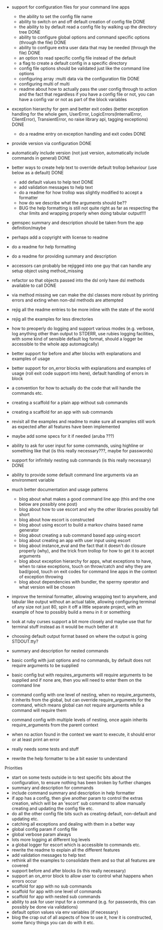 - support for configuration files for your command line apps
  - the ability to set the config file name
  - ability to switch on and off default creation of config file DONE
  - the ability to by default read a config file by walking up the directory tree DONE
  - ability to configure global options and command specific options (through the file) DONE
  - ability to configure extra user data that may be needed (through the file) DONE
  - an option to read specific config file instead of the default
  - a flag to create a default config in a specific directory
  - config file options should be validated just like the command line options
  - configuring array :multi data via the configuration file DONE
  - configuring multi of multi
  - readme about how to actually pass the user config through to action and the fact that regardless if you have a config file or not, you can have a config var or not as part of the block variables
- exception hierarchy for gem and better exit codes (better exception handling for the whole gem, UserError, LogicErrors(InternalError, ClientError), TransientError, no raise library api, tagging exceptions) DONE
  - do a readme entry on exception handling and exit codes DONE
- provide version via configuration DONE
- automatically include version (not just version, automatically include commands in general) DONE
- better ways to create help text to override default trollop behaviour (use below as a default) DONE
  - add default values to help text DONE
  - add validation messages to help text
  - do a readme for how trollop was slightly modified to accept a formatter
  - how do we describe what the arguments should be??
  - BUG the help formatting is still not quite right as far as respecting the char limits and wrapping properly when doing tabular output!!!!
- gemspec summary and description should be taken from the app definition/maybe
- perhaps add a copyright with license to readme
- do a readme for help formatting
- do a readme for providing summary and description
- accessors can probably be rejigged into one guy that can handle any setup object using method_missing
- refactor so that objects passed into the dsl only have dsl methods available to call DONE
- via method missing we can make the dsl classes more robust by printing errors and exting when non-dsl methods are attempted
- rejig all the readme entries to be more inline with the state of the world
- rejig all the examples for less directories
- how to preoperly do logging and support various modes (e.g. verbose, log anything other than output to STDERR, use rubies logging facilities, with some kind of sensible default log format, should a logger be accessible to the whole app automagically)
- better support for before and after blocks with explanations and examples of usage
- better support for on_error blocks with explanations and examples of usage (roll exit code support into here), default handling of errors in block
- a convention for how to actually do the code that will handle the commands etc.
- creating a scaffold for a plain app without sub commands
- creating a scaffold for an app with sub commands
- revisit all the examples and readme to make sure all examples still work as expected after all features have been implemented
- maybe add some specs for it if needed (aruba ???)
- ability to ask for user input for some commands, using highline or something like that (is this really necessary???, maybe for passwords)
- support for infinitely nesting sub commands (is this really necessary) DONE
- ability to provide some default command line arguments via an environment variable
- much better documentation and usage patterns
  - blog about what makes a good command line app (this and the one below are possibly one post)
  - blog about how to use escort and why the other libraries possibly fall short
  - blog about how escort is constructed
  - blog about using escort to build a markov chains based name generator
  - blog about creating a sub command based app using escort
  - blog about creating an app with user input using escort
  - blog about instance_eval and the fact that it doesn't do closure properly (why), and the trick from trollop for how to get it to accept arguments
  - blog about exception hierarchy for apps, what exceptions to have, when to raise exceptions, touch on throw/catch and why they are bad/good, touch on exit codes for command line apps in the context of exception throwing
  - blog about dependencies with bundler, the spermy operator and what version will be chosen
- improve the terminal formatter, allowing wrapping text to anywhere, and tabular like output without an actual table, allowing configuring terminal of any size not just 80, spin it off a little separate project, with an example of how to possibly build a menu in it or something
- look at ruby curses support a bit more closely and maybe use that for terminal stuff instead as it would be much better at it

- choosing default output format based on where the output is going STDOUT.tty?

- summary and description for nested commands



- basic config with just options and no commands, by default does not require arguments to be supplied
- basic config but with requires_arguments will require arguments to be supplied and if none are, then you will need to enter them on the command line
- command config with one level of nesting, when no require_arguments, it inherits from the global, but can override require_arguments for the command, which means global can not require arguments while a command will require them
- command config with multiple levels of nesting, once again inherits require_arguments from the parent context
- when no action found in the context we want to execute, it should error or at least print an error

- really needs some tests and stuff
- rewrite the help formatter to be a bit easier to understand

Priorities
- start on some tests outside in to test specific bits about the configuration, to ensure nothing has been broken by further changes
- summary and description for commands
- include command summary and description in help formatter
- if app has a config, then give another param to control the extras creation, which will be an 'escort' sub command to allow manually creating and updating the config file etc.
- do all the other config file bits such as creating default, non-default and updating etc.
- catching all exceptions and dealing with them in a better way
- global config param if config file
- global verbose param always
- lots more logging at different log levels
- a global logger for escort which is accessible to commands etc.
- rewrite the readme to explain all the different features
- add validation messages to help text
- rethink all the examples to consolidate them and so that all features are covered
- support before and after blocks (is this really necessary)
- support an on_error block to allow user to control what happens when errors occur
- scaffold for app with no sub commands
- scaffold for app with one level of commands
- scaffold for app with nested sub commands
- ability to ask for user input for a command (e.g. for passwords, this can possibly be done via validations)
- default option values via env variables (if necessary)
- blog the crap out of all aspects of how to use it, how it is constructed, some fancy things you can do with it etc.

